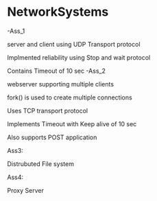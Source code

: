 # NetworkSystems
-Ass_1

server and client using UDP Transport protocol
 
Implmented reliability using Stop and wait protocol
 
Contains Timeout of 10 sec
-Ass_2
 
 webserver supporting multiple clients
 
 fork() is used to create multiple connections
 
 Uses TCP transport protocol
 
 Implements Timeout with Keep alive of 10 sec
 
 Also supports POST application

Ass3:

Distrubuted File system

Ass4:

Proxy Server
